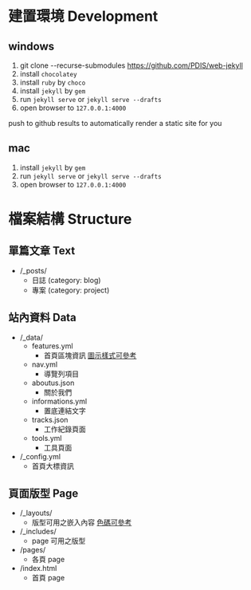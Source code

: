 # 建置環境 Development
## windows
1. git clone --recurse-submodules https://github.com/PDIS/web-jekyll
2. install `chocolatey`
3. install `ruby` by `choco`
4. install `jekyll` by `gem`
5. run `jekyll serve` or `jekyll serve --drafts`
6. open browser to `127.0.0.1:4000`

push to github results to automatically render a static site for you

## mac
1. install `jekyll` by `gem`
2. run `jekyll serve` or `jekyll serve --drafts`
3. open browser to `127.0.0.1:4000`

# 檔案結構 Structure
## 單篇文章 Text
- /_posts/
  - 日誌 (category: blog)
  - 專案 (category: project)

## 站內資料 Data
- /_data/
  - features.yml
    - 首頁區塊資訊 [圖示樣式可參考][1]
  - nav.yml
    - 導覽列項目
  - aboutus.json
    - 關於我們
  - informations.yml
    - 置底連結文字
  - tracks.json
    - 工作紀錄頁面
  - tools.yml
    - 工具頁面
- /_config.yml
  - 首頁大標資訊
  

## 頁面版型 Page
- /_layouts/
  - 版型可用之嵌入內容 [色碼可參考][2]
- /_includes/
  - page 可用之版型
- /pages/
  - 各頁 page
- /index.html
  - 首頁 page

[1]: http://materializecss.com/icons.html
[2]: http://materializecss.com/color.html
